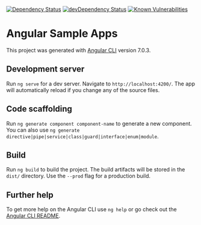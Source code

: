 [![Dependency Status](https://img.shields.io/david/arjunanatwork/angular-sample-apps.svg)](https://david-dm.org/arjunanatwork/angular-sample-apps)
[![devDependency Status](https://img.shields.io/david/dev/arjunanatwork/angular-sample-apps.svg)](https://david-dm.org/arjunanatwork/angular-sample-apps#info=devDependencies)
 [![Known Vulnerabilities](https://snyk.io/test/github/arjunanatwork/angular-sample-apps/badge.svg)](https://snyk.io/test/github/arjunanatwork/angular-sample-apps) 


# Angular Sample Apps

This project was generated with [Angular CLI](https://github.com/angular/angular-cli) version 7.0.3.

## Development server

Run `ng serve` for a dev server. Navigate to `http://localhost:4200/`. The app will automatically reload if you change any of the source files.

## Code scaffolding

Run `ng generate component component-name` to generate a new component. You can also use `ng generate directive|pipe|service|class|guard|interface|enum|module`.

## Build

Run `ng build` to build the project. The build artifacts will be stored in the `dist/` directory. Use the `--prod` flag for a production build.

## Further help

To get more help on the Angular CLI use `ng help` or go check out the [Angular CLI README](https://github.com/angular/angular-cli/blob/master/README.md).
